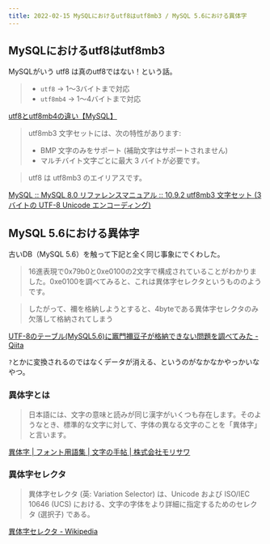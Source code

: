 ```yaml
---
title: 2022-02-15 MySQLにおけるutf8はutf8mb3 / MySQL 5.6における異体字
---
```


## MySQLにおけるutf8はutf8mb3

MySQLがいう utf8 は真のutf8ではない！という話。

> - `utf8` → 1～3バイトまで対応
> - `utf8mb4` → 1～4バイトまで対応

[utf8とutf8mb4の違い【MySQL】](https://penpen-dev.com/blog/mysql-utf8-utf8mb4/)

> utf8mb3 文字セットには、次の特性があります:
> 
> - BMP 文字のみをサポート (補助文字はサポートされません)
> - マルチバイト文字ごとに最大 3 バイトが必要です。

> utf8 は utf8mb3 のエイリアスです。

[MySQL :: MySQL 8.0 リファレンスマニュアル :: 10.9.2 utf8mb3 文字セット (3 バイトの UTF-8 Unicode エンコーディング)](https://dev.mysql.com/doc/refman/8.0/ja/charset-unicode-utf8mb3.html)


## MySQL 5.6における異体字

古いDB（MySQL 5.6）を触って下記と全く同じ事象にでくわした。

> 16進表現で0x79b0と0xe0100の2文字で構成されていることがわかりました。0xe0100を調べてみると、これは異体字セレクタというもののようです。

> したがって、禰󠄀を格納しようとすると、4byteである異体字セレクタのみ欠落して格納されてしまう

[UTF-8のテーブル(MySQL5.6)に竈門禰󠄀豆子が格納できない問題を調べてみた - Qiita](https://qiita.com/ykami/items/d45ec72f8a5ea8b3288d)

`?`とかに変換されるのではなくデータが消える、というのがなかなかやっかいなやつ。

### 異体字とは

> 日本語には、文字の意味と読みが同じ漢字がいくつも存在します。そのようなとき、標準的な文字に対して、字体の異なる文字のことを「異体字」と言います。

[異体字 \| フォント用語集 \| 文字の手帖 \| 株式会社モリサワ](https://www.morisawa.co.jp/culture/dictionary/1897#:~:text=%E6%97%A5%E6%9C%AC%E8%AA%9E%E3%81%AB%E3%81%AF%E3%80%81%E6%96%87%E5%AD%97,%E7%95%B0%E4%BD%93%E5%AD%97%E3%80%8D%E3%81%A8%E8%A8%80%E3%81%84%E3%81%BE%E3%81%99%E3%80%82)

### 異体字セレクタ

> 異体字セレクタ (英: Variation Selector) は、Unicode および ISO/IEC 10646 (UCS) における、文字の字体をより詳細に指定するためのセレクタ (選択子) である。

[異体字セレクタ - Wikipedia](https://ja.wikipedia.org/wiki/%E7%95%B0%E4%BD%93%E5%AD%97%E3%82%BB%E3%83%AC%E3%82%AF%E3%82%BF)
